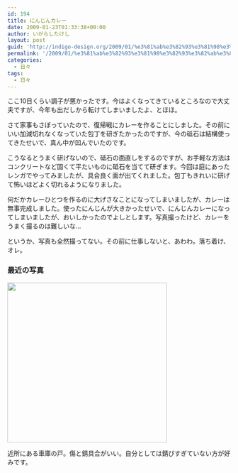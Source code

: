 ```yaml
---
id: 194
title: にんじんカレー
date: 2009-01-23T01:33:38+00:00
author: いがらしたけし
layout: post
guid: 'http://indigo-design.org/2009/01/%e3%81%ab%e3%82%93%e3%81%98%e3%82%93%e3%82%ab%e3%83%ac%e3%83%bc/'
permalink: '/2009/01/%e3%81%ab%e3%82%93%e3%81%98%e3%82%93%e3%82%ab%e3%83%ac%e3%83%bc/'
categories:
  - 日々
tags:
  - 日々
---
```

<p>ここ10日くらい調子が悪かったです。今はよくなってきているところなので大丈夫ですが、今年も出だしから転けてしまいましたよ、とほほ。</p>
<p>さて家事もさぼっていたので、復帰戦にカレーを作ることにしました。その前にいい加減切れなくなっていた包丁を研ぎたかったのですが、今の砥石は結構使ってきたせいで、真ん中が凹んでいたのです。</p>
<p>こうなるとうまく研げないので、砥石の面直しをするのですが、お手軽な方法はコンクリートなど固くて平たいものに砥石を当てて研ぎます。今回は庭にあったレンガでやってみましたが、具合良く面が出てくれました。包丁もきれいに研げて怖いほどよく切れるようになりました。</p>
<p>何だかカレーひとつを作るのに大げさなことになってしまいましたが、カレーは無事完成しました。使ったにんじんが大きかったせいで、にんじんカレーになってしまいましたが、おいしかったのでよしとします。写真撮ったけど、カレーをうまく撮るのは難しいな…</p>
<p>というか、写真も全然撮ってない。その前に仕事しないと、あわわ。落ち着け、オレ。 </p>
<h3>最近の写真</h3>
<p><a href="http://www.zorg.com/pub/photod?pid=ikjkliokontu"><img src="http://st01.zorg.com/pict/200901/19/10123236460200021333_ilwn4l30vw.jpg" width="360" /></a></p>
<p>近所にある車庫の戸。傷と錆具合がいい。自分としては錆びすぎていない方が好みです。</p>